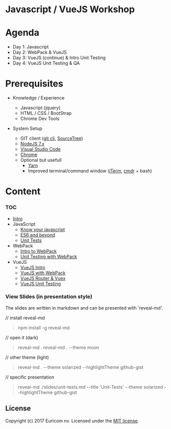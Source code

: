 # Javascript / VueJS Workshop

# Agenda

- Day 1: Javascript
- Day 2: WebPack & VueJS
- Day 3: VueJS (continue) & Intro Unit Testing
- Day 4: VueJS Unit Testing & QA

# Prerequisites

- Knowledge / Experience
    + Javascript (jquery)
    + HTML / CSS / BootStrap
    + Chrome Dev Tools

- System Setup
    + GIT client ([git cli](https://git-scm.com/), [SourceTree](https://www.sourcetreeapp.com/))
    + [NodeJS 7.x](https://nodejs.org/en/download/current/)
    + [Visual Studio Code](https://code.visualstudio.com/)
    + [Chrome](https://www.google.com/chrome/)
    + Optional but usefull
        * [Yarn](https://yarnpkg.com/)
        * Improved terminal/command window ([iTerm](https://www.iterm2.com/), [cmdr](http://cmder.net/) + bash)

# Content

### TOC

- [Intro](./slides/intro.md)
- JavaScript
    + [Know your javascript](./slides/js-know-your-javascript.md)
    + [ES6 and beyond](./slides/js-es6-and-beyond.md)
    + [Unit Tests](./slides/unit-tests.md)
- WebPack
    + [Intro to WebPack](./slides/webpack.md)
    + [Unit Testing with WebPack](./webpack-mocha.md)
- VueJS
    + [VueJS Intro](./slides/vuejs.md)
    + [VueJS with WebPack](./slides/vuejs-webpack.md)
    + [VueJS Router & Vuex](./vuejs-plugins.md)
    + [VueJS Unit Testing](./vuejs-unit-tests.md)

### View Slides (in presentation style)

The slides are written in markdown and can be presented with 'reveal-md'.

// install reveal-md
> npm install -g reveal-md

// open it (dark)
> reveal-md .
> reveal-md . --theme moon

// other theme (light)
> reveal-md . --theme solarized --highlightTheme github-gist

// specific presentation
> reveal-md ./slides/unit-tests.md --title 'Unit-Tests' --theme solarized --highlightTheme github-gist

## License

Copyright (c) 2017 Euricom nv. Licensed under the [MIT license](https://opensource.org/licenses/MIT).
